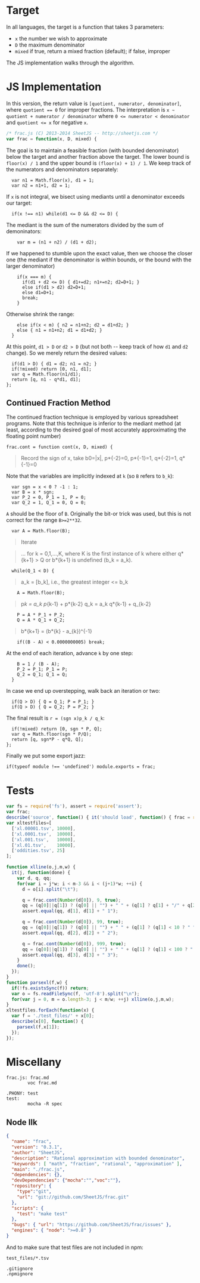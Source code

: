 # Target

In all languages, the target is a function that takes 3 parameters:

- `x` the number we wish to approximate
- `D` the maximum denominator
- `mixed` if true, return a mixed fraction (default); if false, improper

The JS implementation walks through the algorithm.

# JS Implementation

In this version, the return value is `[quotient, numerator, denominator]`,
where `quotient == 0` for improper fractions. The interpretation is
`x ~ quotient + numerator / denominator` where `0 <= numerator < denominator`
and `quotient <= x` for negative `x`.

```js>frac.js
/* frac.js (C) 2013-2014 SheetJS -- http://sheetjs.com */
var frac = function(x, D, mixed) {
```

The goal is to maintain a feasible fraction (with bounded denominator) below
the target and another fraction above the target. The lower bound is
`floor(x) / 1` and the upper bound is `(floor(x) + 1) / 1`. We keep track of
the numerators and denominators separately:

```
  var n1 = Math.floor(x), d1 = 1;
  var n2 = n1+1, d2 = 1;
```

If `x` is not integral, we bisect using mediants until a denominator exceeds
our target:

```
  if(x !== n1) while(d1 <= D && d2 <= D) {
```

The mediant is the sum of the numerators divided by the sum of demoninators:

```
    var m = (n1 + n2) / (d1 + d2);
```

If we happened to stumble upon the exact value, then we choose the closer one
(the mediant if the denominator is within bounds, or the bound with the larger
denominator)

```
    if(x === m) {
      if(d1 + d2 <= D) { d1+=d2; n1+=n2; d2=D+1; }
      else if(d1 > d2) d2=D+1;
      else d1=D+1;
      break;
    }
```

Otherwise shrink the range:

```
    else if(x < m) { n2 = n1+n2; d2 = d1+d2; }
    else { n1 = n1+n2; d1 = d1+d2; }
  }
```

At this point, `d1 > D` or `d2 > D` (but not both -- keep track of how `d1` and
`d2` change). So we merely return the desired values:

```
  if(d1 > D) { d1 = d2; n1 = n2; }
  if(!mixed) return [0, n1, d1];
  var q = Math.floor(n1/d1);
  return [q, n1 - q*d1, d1];
};
```

## Continued Fraction Method

The continued fraction technique is employed by various spreadsheet programs.
Note that this technique is inferior to the mediant method (at least, according
to the desired goal of most accurately approximating the floating point number)

```
frac.cont = function cont(x, D, mixed) {
```

> Record the sign of x, take b0=|x|, p*{-2}=0, p*{-1}=1, q*{-2}=1, q*{-1}=0

Note that the variables are implicitly indexed at `k` (so `B` refers to `b_k`):

```
  var sgn = x < 0 ? -1 : 1;
  var B = x * sgn;
  var P_2 = 0, P_1 = 1, P = 0;
  var Q_2 = 1, Q_1 = 0, Q = 0;
```

`A` should be the floor of `B`. Originally the bit-or trick was used, but this is not correct
for the range `B>=2**32`.

```
  var A = Math.floor(B);
```

> Iterate

> ... for k = 0,1,...,K, where K is the first instance of k where
> either q*{k+1} > Q or b*{k+1} is undefined (b_k = a_k).

```
  while(Q_1 < D) {
```

> a_k = [b_k], i.e., the greatest integer <= b_k

```
    A = Math.floor(B);
```

> p*k = a_k p*{k-1} + p*{k-2}
> q_k = a_k q*{k-1} + q\_{k-2}

```
    P = A * P_1 + P_2;
    Q = A * Q_1 + Q_2;
```

> b*{k+1} = (b*{k} - a\_{k})^{-1}

```
    if((B - A) < 0.0000000005) break;
```

At the end of each iteration, advance `k` by one step:

```
    B = 1 / (B - A);
    P_2 = P_1; P_1 = P;
    Q_2 = Q_1; Q_1 = Q;
  }
```

In case we end up overstepping, walk back an iteration or two:

```
  if(Q > D) { Q = Q_1; P = P_1; }
  if(Q > D) { Q = Q_2; P = P_2; }
```

The final result is `r = (sgn x)p_k / q_k`:

```
  if(!mixed) return [0, sgn * P, Q];
  var q = Math.floor(sgn * P/Q);
  return [q, sgn*P - q*Q, Q];
};
```

Finally we put some export jazz:

```
if(typeof module !== 'undefined') module.exports = frac;
```

# Tests

```js>test.js
var fs = require('fs'), assert = require('assert');
var frac;
describe('source', function() { it('should load', function() { frac = require('./'); }); });
var xltestfiles=[
  ['xl.00001.tsv', 10000],
  ['xl.0001.tsv',  10000],
  ['xl.001.tsv',   10000],
  ['xl.01.tsv',    10000],
  ['oddities.tsv', 25]
];

function xlline(o,j,m,w) {
  it(j, function(done) {
    var d, q, qq;
    for(var i = j*w; i < m-3 && i < (j+1)*w; ++i) {
      d = o[i].split("\t");

      q = frac.cont(Number(d[0]), 9, true);
      qq = (q[0]||q[1]) ? (q[0] || "") + " " + (q[1] ? q[1] + "/" + q[2] : "   ") : "0    ";
      assert.equal(qq, d[1], d[1] + " 1");

      q = frac.cont(Number(d[0]), 99, true);
      qq = (q[0]||q[1]) ? (q[0] || "") + " " + (q[1] ? (q[1] < 10 ? " " : "") + q[1] + "/" + q[2] + (q[2]<10?" ":"") : "     ") : "0      ";
      assert.equal(qq, d[2], d[2] + " 2");

      q = frac.cont(Number(d[0]), 999, true);
      qq = (q[0]||q[1]) ? (q[0] || "") + " " + (q[1] ? (q[1] < 100 ? " " : "") + (q[1] < 10 ? " " : "") + q[1] + "/" + q[2] + (q[2]<10?" ":"") + (q[2]<100?" ":""): "       ") : "0        ";
      assert.equal(qq, d[3], d[3] + " 3");
    }
    done();
  });
}
function parsexl(f,w) {
  if(!fs.existsSync(f)) return;
  var o = fs.readFileSync(f, 'utf-8').split("\n");
  for(var j = 0, m = o.length-3; j < m/w; ++j) xlline(o,j,m,w);
}
xltestfiles.forEach(function(x) {
  var f = './test_files/' + x[0];
  describe(x[0], function() {
    parsexl(f,x[1]);
  });
});
```

# Miscellany

```make>Makefile
frac.js: frac.md
        voc frac.md

.PHONY: test
test:
        mocha -R spec
```

## Node Ilk

```json>package.json
{
  "name": "frac",
  "version": "0.3.1",
  "author": "SheetJS",
  "description": "Rational approximation with bounded denominator",
  "keywords": [ "math", "fraction", "rational", "approximation" ],
  "main": "./frac.js",
  "dependencies": {},
  "devDependencies": {"mocha":"","voc":""},
  "repository": {
    "type":"git",
    "url": "git://github.com/SheetJS/frac.git"
  },
  "scripts": {
    "test": "make test"
  },
  "bugs": { "url": "https://github.com/SheetJS/frac/issues" },
  "engines": { "node": ">=0.8" }
}
```

And to make sure that test files are not included in npm:

```>.npmignore
test_files/*.tsv
```

```>.gitignore
.gitignore
.npmignore
```
